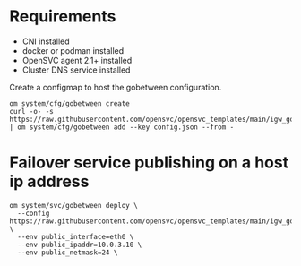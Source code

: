 # Requirements

* CNI installed
* docker or podman installed
* OpenSVC agent 2.1+ installed
* Cluster DNS service installed

Create a configmap to host the gobetween configuration.

```
om system/cfg/gobetween create
curl -o- -s https://raw.githubusercontent.com/opensvc/opensvc_templates/main/igw_gobetween/config.json | om system/cfg/gobetween add --key config.json --from -
```

# Failover service publishing on a host ip address

```
om system/svc/gobetween deploy \
  --config https://raw.githubusercontent.com/opensvc/opensvc_templates/main/igw_gobetween/hostns.conf \
  --env public_interface=eth0 \
  --env public_ipaddr=10.0.3.10 \
  --env public_netmask=24 \
```
